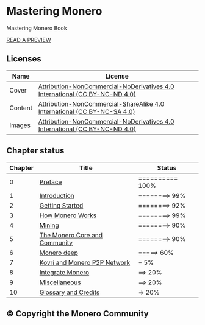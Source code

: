 # Mastering Monero
Mastering Monero Book

[READ A PREVIEW](https://masteringmonero.com/book/preview.pdf)

## Licenses

Name | License
--- | --- 
Cover |[Attribution-NonCommercial-NoDerivatives 4.0 International (CC BY-NC-ND 4.0)](https://creativecommons.org/licenses/by-nc-nd/4.0/)
Content | [Attribution-NonCommercial-ShareAlike 4.0 International (CC BY-NC-SA 4.0)](https://creativecommons.org/licenses/by-nc-sa/4.0/)
Images | [Attribution-NonCommercial-NoDerivatives 4.0 International (CC BY-NC-ND 4.0)](https://creativecommons.org/licenses/by-nc-nd/4.0/)

## Chapter status

Chapter | Title | Status
--- | --- | ---
0 | [Preface](https://github.com/monerobook/monerobook/blob/master/chapters/preface.md) | ========== 100%
1 | [Introduction](https://github.com/monerobook/monerobook/blob/master/chapters/1.md) | ========> 99%
2 | [Getting Started](https://github.com/monerobook/monerobook/blob/master/chapters/2.md) | ========> 92%
3 | [How Monero Works](https://github.com/monerobook/monerobook/blob/master/chapters/3.md) | ========> 99%
4 | [Mining](https://github.com/monerobook/monerobook/blob/master/chapters/4.md) | ========> 90%
5 | [The Monero Core and Community](https://github.com/monerobook/monerobook/blob/master/chapters/5.md) | ========> 90%
6 | [Monero deep](https://github.com/monerobook/monerobook/blob/master/chapters/6.md) | =====> 60%
7 | [Kovri and Monero P2P Network](https://github.com/monerobook/monerobook/blob/master/chapters/7.md) | = 5%
8 | [Integrate Monero](https://github.com/monerobook/monerobook/blob/master/chapters/8.md) | ==> 20%
9 | [Miscellaneous](https://github.com/monerobook/monerobook/blob/master/chapters/9.md) | ==> 20%
10 | [Glossary and Credits](https://github.com/monerobook/monerobook/blob/master/chapters/glossary.md) | => 20%

## © Copyright the Monero Community
